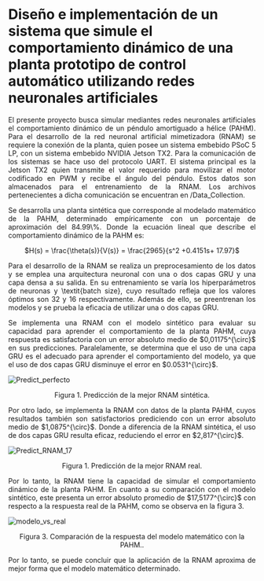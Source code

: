 # Diseño e implementación de un sistema que simule el comportamiento dinámico de una planta prototipo de control automático utilizando redes neuronales artificiales

<p align = justify>
  El presente proyecto busca simular mediantes redes neuronales artificiales el comportamiento dinámico de un péndulo amortiguado a hélice (PAHM). Para el desarrollo de la red neuronal artificial mimetizadora (RNAM) se requiere la conexión de la planta, quien posee un sistema embebido PSoC 5 LP, con un sistema embebido NVIDIA Jetson TX2. Para la comunicación de los sistemas se hace uso del protocolo UART. El sistema principal es la Jetson TX2 quien transmite el valor requerido para movilizar el motor codificado en PWM y recibe el ángulo del péndulo. Estos datos son almacenados para el entrenamiento de la RNAM. Los archivos pertenecientes a dicha comunicación se encuentran en /Data_Collection.

<p align = justify>
  Se desarrolla una planta sintética que corresponde al modelado matemático de la PAHM, determinado empíricamente con un porcentaje de aproximación del 84.99\%. Donde la ecuación lineal que describe el comportamiento dinámico de la PAHM es:

<p align = center>
  $H(s) = \frac{\theta(s)}{V(s)} = \frac{2965}{s^2 +0.4151s+ 17.97}$  
  
<p align = justify>
  Para el desarrollo de la RNAM se realiza un preprocesamiento de los datos y se emplea una arquitectura neuronal con una o dos capas GRU y una capa densa a su salida. En su entrenamiento se varía los hiperparámetros de neuronas y \textit{batch size}, cuyo resultado refleja que los valores óptimos son 32 y 16 respectivamente. Además de ello, se preentrenan los modelos y se prueba la eficacia de utilizar una o dos capas GRU.
  
<p align = justify>
  Se implementa una RNAM con el modelo sintético para evaluar su capacidad para aprender el comportamiento de la planta PAHM, cuya respuesta es satisfactoria con un error absoluto medio de $0,01175^{\circ}$ en sus predicciones. Paralelamente, se determina que el uso de una capa GRU es el adecuado para aprender el comportamiento del modelo, ya que el uso de dos capas GRU disminuye el error en $0.0531^{\circ}$. 
  
  ![Predict_perfecto](https://user-images.githubusercontent.com/79665536/201225438-752a5990-8125-430e-ac68-b23ff646d886.svg)
  <p align = center>
  Figura 1. Predicción de la mejor RNAM sintética.
  
<p align = justify>
  Por otro lado, se implementa la RNAM con datos de la planta PAHM, cuyos resultados también son satisfactorios prediciendo con un error absoluto medio de $1,0875^{\circ}$. Donde a diferencia de la RNAM sintética, el uso de dos capas GRU resulta eficaz, reduciendo el error en  $2,817^{\circ}$.
  
   ![Predict_RNAM_17](https://user-images.githubusercontent.com/79665536/201227808-9660c655-fa81-4ded-80c7-baa4084657ab.svg)
  <p align = center>
  Figura 1. Predicción de la mejor RNAM real.
  
<p align = justify>
  Por lo tanto, la RNAM tiene la capacidad de simular el comportamiento dinámico de la planta PAHM. En cuanto a su comparación con el modelo sintético, este presenta un error absoluto promedio de $17,5177^{\circ}$ con respecto a la respuesta real de la PAHM, como se observa en la figura 3.
  
  ![modelo_vs_real](https://user-images.githubusercontent.com/79665536/201227230-8df779cb-8e00-47b1-b55f-1e85501de173.svg)
  <p align = center>
  Figura 3. Comparación de la respuesta del modelo matemático con la PAHM..
  <p align = justify>
  Por lo tanto, se puede concluir que la aplicación de la RNAM aproxima de mejor forma que el modelo matemático determinado.
